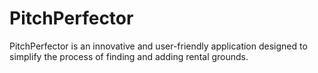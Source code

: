 # PitchPerfector
PitchPerfector is an innovative and user-friendly application designed to simplify the process of finding and adding rental grounds. 
